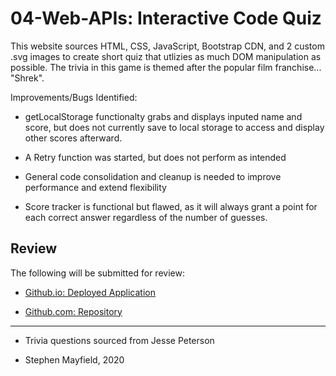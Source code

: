 # 04-Web-APIs: Interactive Code Quiz 

This website sources HTML, CSS, JavaScript, Bootstrap CDN, and 2 custom .svg images to create short quiz that utlizies as much DOM manipulation as possible. The trivia in this game is themed after the popular film franchise... "Shrek".

Improvements/Bugs Identified:

- getLocalStorage functionalty grabs and displays inputed name and score, but does not currently save to local storage to access and display other scores afterward.

- A Retry function was started, but does not perform as intended

- General code consolidation and cleanup is needed to improve performance and extend flexibility

- Score tracker is functional but flawed, as it will always grant a point for each correct answer regardless of the number of guesses.

## Review

The following will be submitted for review:

* [Github.io: Deployed Application](https://stmayfield.github.io/code-quiz/)

* [Github.com: Repository](https://github.com/stmayfield/code-quiz)

- - -

- Trivia questions sourced from Jesse Peterson

- Stephen Mayfield, 2020
